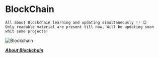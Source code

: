 # BlockChain

`All about Blockchain learning and updating simultaneously !! 😉`  
`Only readable material are present till now, Will be updating soon whit some projects!`

![Blockchain](https://blogs.iadb.org/caribbean-dev-trends/wp-content/uploads/sites/34/2017/12/Blockchain1.jpg)

***[About Blockchain](BlockChain.md)***